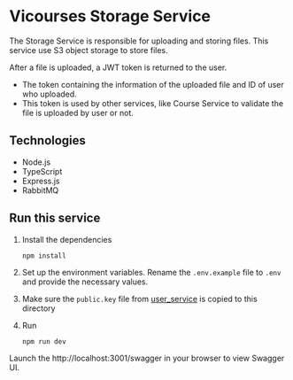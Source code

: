 
# Vicourses Storage Service

The Storage Service is responsible for uploading and storing files. This service use S3 object storage to store files.

 After a file is uploaded, a JWT token is returned to the user.
  - The token containing the information of the uploaded file and ID of user who uploaded.
  - This token is used by other services, like Course Service to validate the file is uploaded by user or not.

## Technologies
- Node.js
- TypeScript
- Express.js
- RabbitMQ

## Run this service

1. Install the dependencies
   ```shell
   npm install
   ```

2. Set up the environment variables. Rename the `.env.example` file to `.env` and provide the necessary values.

3. Make sure the `public.key` file from [user_service](https://github.com/VuStrong/Vicourses/tree/main/backend/services/user_service#run-this-service) is copied to this directory

4. Run
   ```shell
   npm run dev
   ```
Launch the http://localhost:3001/swagger in your browser to view Swagger UI.
